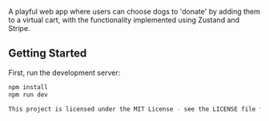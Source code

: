 A playful web app where users can choose dogs to 'donate' by adding them to a virtual cart, with the functionality implemented using Zustand and Stripe.

## Getting Started

First, run the development server:

```bash
npm install
npm run dev

This project is licensed under the MIT License - see the LICENSE file for details.
```
